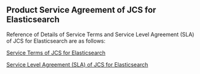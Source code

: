 ## Product Service Agreement of JCS for Elasticsearch

Reference of Details of Service Terms and Service Level Agreement (SLA) of JCS for Elasticsearch are as follows:</br>

[Service Terms of JCS for Elasticsearch](https://docs.jdcloud.com/en/product-service-agreement/jcs-for-elasticsearch-service-terms)</br>

[Service Level Agreement (SLA) of JCS for Elasticsearch](https://docs.jdcloud.com/en/product-service-agreement/jcs-for-elasticsearch-service-terms-sla)
